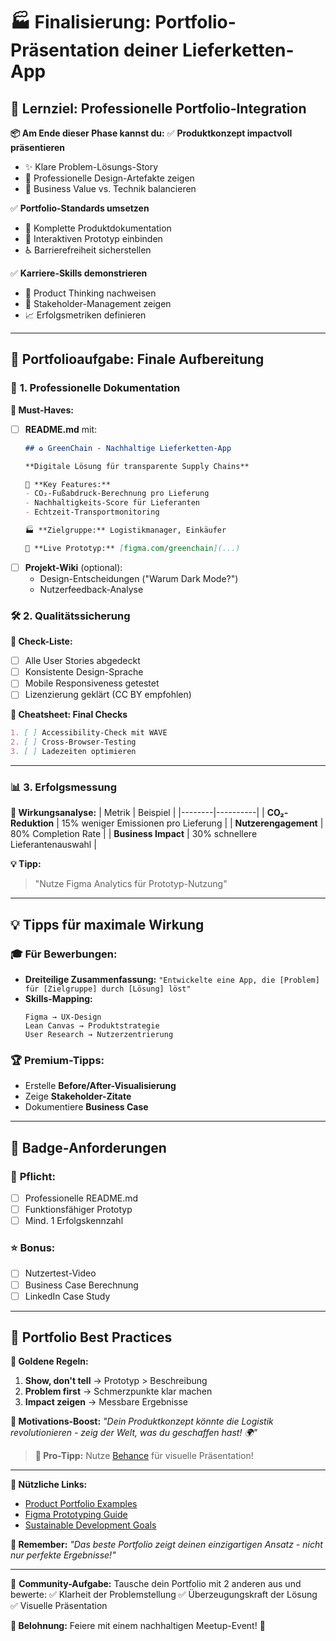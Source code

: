 # 🏭 **Finalisierung: Portfolio-Präsentation deiner Lieferketten-App**

## 🎯 **Lernziel: Professionelle Portfolio-Integration**
**📦 Am Ende dieser Phase kannst du:**
✅ **Produktkonzept impactvoll präsentieren**
   - ✨ Klare Problem-Lösungs-Story
   - 🎨 Professionelle Design-Artefakte zeigen
   - 📌 Business Value vs. Technik balancieren

✅ **Portfolio-Standards umsetzen**
   - 📄 Komplette Produktdokumentation
   - 🎥 Interaktiven Prototyp einbinden
   - ♿ Barrierefreiheit sicherstellen

✅ **Karriere-Skills demonstrieren**
   - 🧠 Product Thinking nachweisen
   - 🤝 Stakeholder-Management zeigen
   - 📈 Erfolgsmetriken definieren

---

## 📂 **Portfolioaufgabe: Finale Aufbereitung**

### 🎨 **1. Professionelle Dokumentation**
**📌 Must-Haves:**
- [ ] **README.md** mit:
  ```markdown
  ## ♻️ GreenChain - Nachhaltige Lieferketten-App
  
  **Digitale Lösung für transparente Supply Chains**
  
  🔹 **Key Features:**
  - CO₂-Fußabdruck-Berechnung pro Lieferung
  - Nachhaltigkeits-Score für Lieferanten
  - Echtzeit-Transportmonitoring
  
  🏭 **Zielgruppe:** Logistikmanager, Einkäufer
  
  🚀 **Live Prototyp:** [figma.com/greenchain](...)
  ```
- [ ] **Projekt-Wiki** (optional):
  - Design-Entscheidungen ("Warum Dark Mode?")
  - Nutzerfeedback-Analyse

### 🛠 **2. Qualitätssicherung**
**🔧 Check-Liste:**
- [ ] Alle User Stories abgedeckt
- [ ] Konsistente Design-Sprache
- [ ] Mobile Responsiveness getestet
- [ ] Lizenzierung geklärt (CC BY empfohlen)

**📜 Cheatsheet: Final Checks**
```markdown
1. [ ] Accessibility-Check mit WAVE
2. [ ] Cross-Browser-Testing
3. [ ] Ladezeiten optimieren
```

---

### 📊 **3. Erfolgsmessung**
**📌 Wirkungsanalyse:**
| Metrik | Beispiel |
|--------|----------|
| **CO₂-Reduktion** | 15% weniger Emissionen pro Lieferung |
| **Nutzerengagement** | 80% Completion Rate |
| **Business Impact** | 30% schnellere Lieferantenauswahl |

**💡 Tipp:**
> "Nutze Figma Analytics für Prototyp-Nutzung"

---

## 💡 **Tipps für maximale Wirkung**

### 🎓 **Für Bewerbungen:**
- **Dreiteilige Zusammenfassung:**
  `"Entwickelte eine App, die [Problem] für [Zielgruppe] durch [Lösung] löst"`
- **Skills-Mapping:**
  ```
  Figma → UX-Design
  Lean Canvas → Produktstrategie
  User Research → Nutzerzentrierung
  ```

### 🏆 **Premium-Tipps:**
- Erstelle **Before/After-Visualisierung**
- Zeige **Stakeholder-Zitate**
- Dokumentiere **Business Case**

---

## 🔖 **Badge-Anforderungen**

### 🏅 **Pflicht:**
- [ ] Professionelle README.md
- [ ] Funktionsfähiger Prototyp
- [ ] Mind. 1 Erfolgskennzahl

### ⭐ **Bonus:**
- [ ] Nutzertest-Video
- [ ] Business Case Berechnung
- [ ] LinkedIn Case Study

---

## 🌟 **Portfolio Best Practices**
**📌 Goldene Regeln:**
1. **Show, don't tell** → Prototyp > Beschreibung
2. **Problem first** → Schmerzpunkte klar machen
3. **Impact zeigen** → Messbare Ergebnisse

**🚀 Motivations-Boost:**
_"Dein Produktkonzept könnte die Logistik revolutionieren - 
zeig der Welt, was du geschaffen hast! 🌍"_

> **🎁 Pro-Tipp:** Nutze [Behance](https://www.behance.net/) für visuelle Präsentation!

---

**🔗 Nützliche Links:**
- [Product Portfolio Examples](https://www.portfoliobox.net/)
- [Figma Prototyping Guide](https://help.figma.com/hc/en-us/articles/360040314193)
- [Sustainable Development Goals](https://sdgs.un.org/)

**🚨 Remember:**
_"Das beste Portfolio zeigt deinen einzigartigen Ansatz - 
nicht nur perfekte Ergebnisse!"_

---

💬 **Community-Aufgabe:**
Tausche dein Portfolio mit 2 anderen aus und bewerte:
✅ Klarheit der Problemstellung
✅ Überzeugungskraft der Lösung
✅ Visuelle Präsentation

**🎉 Belohnung:** 
Feiere mit einem nachhaltigen Meetup-Event! 🌱